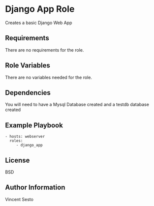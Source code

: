 Django App Role
=========
Creates a basic Django Web App

Requirements
------------
There are no requirements for the role.

Role Variables
--------------
There are no variables needed for the role.

Dependencies
------------
You will need to have a Mysql Database created and a testdb database created

Example Playbook
----------------

    - hosts: webserver
      roles:
         - django_app 

License
-------
BSD

Author Information
------------------
Vincent Sesto

